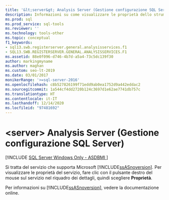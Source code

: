 ```yaml
---
title: '&lt;server&gt; Analysis Server (Gestione configurazione SQL Server)'
description: Informazioni su come visualizzare le proprietà dello strumento SQL Server Analysis Services in Gestione configurazione SQL Server.
ms.prod: sql
ms.prod_service: sql-tools
ms.reviewer: ''
ms.technology: tools-other
ms.topic: conceptual
f1_keywords:
- sql13.swb.registerserver.general.analysisservices.f1
- SQL13.SWB.REGISTERSERVER.GENERAL.ANALYSISSERVICES.F1
ms.assetid: 88e0f096-d746-4b7d-a5a4-73c5dc139f30
author: markingmyname
ms.author: maghan
ms.custom: seo-lt-2019
ms.date: 03/01/2017
monikerRange: '>=sql-server-2016'
ms.openlocfilehash: c8b527826199f71edd9ab0ea1752d9a442eddac2
ms.sourcegitcommit: 1a544cf4dd2720b124c3697d1e62ae7741db757c
ms.translationtype: HT
ms.contentlocale: it-IT
ms.lasthandoff: 12/14/2020
ms.locfileid: "97481692"
---
```

# <a name="analysis-server-ltservergt-sql-server-configuration-manager"></a>&lt;server&gt; Analysis Server (Gestione configurazione SQL Server)

[!INCLUDE [SQL Server Windows Only - ASDBMI ](../../includes/applies-to-version/sql-windows-only-asdbmi.md)]

Si tratta del servizio che supporta Microsoft [!INCLUDE[ssASnoversion](../../includes/ssasnoversion-md.md)]. Per visualizzare le proprietà del servizio, fare clic con il pulsante destro del mouse sul servizio nel riquadro dei dettagli, quindi scegliere **Proprietà**.

Per informazioni su [!INCLUDE[ssASnoversion](../../includes/ssasnoversion-md.md)], vedere la documentazione online.
